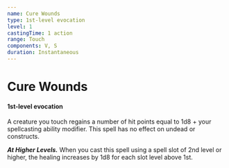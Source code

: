 ```yaml
---
name: Cure Wounds
type: 1st-level evocation
level: 1
castingTime: 1 action
range: Touch
components: V, S
duration: Instantaneous
---
```


# Cure Wounds

#### 1st-level evocation

A creature you touch regains a number of hit points equal to 1d8 + your spellcasting ability modifier. This spell has no effect on undead or constructs.

_**At Higher Levels.**_ When you cast this spell using a spell slot of 2nd level or higher, the healing increases by 1d8 for each slot level above 1st.
